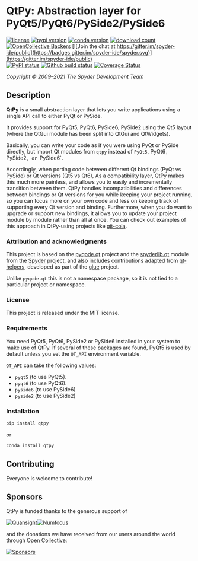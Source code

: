 # QtPy: Abstraction layer for PyQt5/PyQt6/PySide2/PySide6

[![license](https://img.shields.io/pypi/l/qtpy.svg)](./LICENSE)
[![pypi version](https://img.shields.io/pypi/v/qtpy.svg)](https://pypi.org/project/QtPy/)
[![conda version](https://img.shields.io/conda/vn/conda-forge/qtpy.svg)](https://www.anaconda.com/download/)
[![download count](https://img.shields.io/conda/dn/conda-forge/qtpy.svg)](https://www.anaconda.com/download/)
[![OpenCollective Backers](https://opencollective.com/spyder/backers/badge.svg?color=blue)](#backers)
[![Join the chat at https://gitter.im/spyder-ide/public](https://badges.gitter.im/spyder-ide/spyder.svg)](https://gitter.im/spyder-ide/public)<br>
[![PyPI status](https://img.shields.io/pypi/status/qtpy.svg)](https://github.com/spyder-ide/qtpy)
[![Github build status](https://github.com/spyder-ide/qtpy/workflows/Tests/badge.svg)](https://github.com/spyder-ide/qtpy/actions)
[![Coverage Status](https://coveralls.io/repos/github/spyder-ide/qtpy/badge.svg?branch=master)](https://coveralls.io/github/spyder-ide/qtpy?branch=master)

*Copyright © 2009–2021 The Spyder Development Team*


## Description

**QtPy** is a small abstraction layer that lets you
write applications using a single API call to either PyQt or PySide.

It provides support for PyQt5, PyQt6, PySide6, PySide2 using the Qt5 layout
(where the QtGui module has been split into QtGui and QtWidgets).

Basically, you can write your code as if you were using PyQt or PySide directly,
but import Qt modules from `qtpy` instead of `PyQt5`, PyQt6`, `PySide2`, or `PySide6`.

Accordingly, when porting code between different Qt bindings (PyQt vs PySide) or Qt versions (Qt5 vs Qt6), As a compatibility layer, QtPy makes this much more painless, and allows you to easily and incrementally transition between them. QtPy handles incompatibilities and differences between bindings or Qt versions for you while keeping your project running, so you can focus more on your own code and less on keeping track of supporting every Qt version and binding. Furthermore, when you do want to upgrade or support new bindings, it allows you to update your project module by module rather than all at once.  You can check out examples of this approach in QtPy-using projects like [git-cola](https://github.com/git-cola/git-cola/issues/232).

### Attribution and acknowledgments

This project is based on the [pyqode.qt](https://github.com/pyQode/pyqode.qt)
project and the [spyderlib.qt](https://github.com/spyder-ide/spyder/tree/2.3/spyderlib/qt)
module from the [Spyder](https://github.com/spyder-ide/spyder) project, and
also includes contributions adapted from
[qt-helpers](https://github.com/glue-viz/qt-helpers), developed as part of the
[glue](http://glueviz.org) project.

Unlike `pyqode.qt` this is not a namespace package, so it is not tied
to a particular project or namespace.


### License

This project is released under the MIT license.


### Requirements

You need PyQt5, PyQt6, PySide2 or PySide6 installed in your system to make use
of QtPy. If several of these packages are found, PyQt5 is used by
default unless you set the `QT_API` environment variable.

`QT_API` can take the following values:

* `pyqt5` (to use PyQt5).
* `pyqt6` (to use PyQt6).
* `pyside6` (to use PySide6)
* `pyside2` (to use PySide2)


### Installation

```bash
pip install qtpy
```

or

```bash
conda install qtpy
```


## Contributing

Everyone is welcome to contribute!


## Sponsors

QtPy is funded thanks to the generous support of


[![Quansight](https://user-images.githubusercontent.com/16781833/142477716-53152d43-99a0-470c-a70b-c04bbfa97dd4.png)](https://www.quansight.com/)[![Numfocus](https://i2.wp.com/numfocus.org/wp-content/uploads/2017/07/NumFocus_LRG.png?fit=320%2C148&ssl=1)](https://numfocus.org/)

and the donations we have received from our users around the world through [Open Collective](https://opencollective.com/spyder/):

[![Sponsors](https://opencollective.com/spyder/sponsors.svg)](https://opencollective.com/spyder#support)
